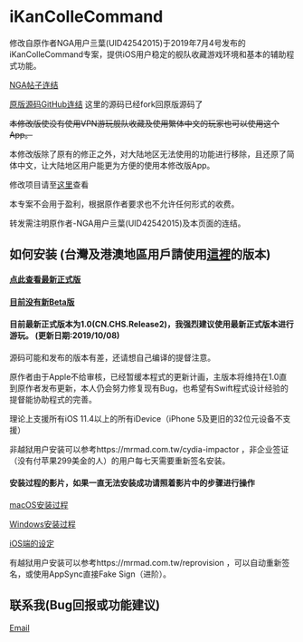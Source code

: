 # iKanColleCommand
修改自原作者NGA用户亖葉(UID42542015)于2019年7月4号发布的iKanColleCommand专案，提供iOS用户稳定的舰队收藏游戏环境和基本的辅助程式功能。

[NGA帖子连结](https://ngabbs.com/read.php?tid=17767319)

[原版源码GitHub连结](https://github.com/lhc-clover/iKanColleCommand) 这里的源码已经fork回原版源码了

~~本修改版使没有使用VPN游玩舰队收藏及使用繁体中文的玩家也可以使用这个App。~~

本修改版除了原有的修正之外，对大陆地区无法使用的功能进行移除，且还原了简体中文，让大陆地区用户能更为方便的使用本修改版App。

修改项目请至[这里](https://forum.gamer.com.tw/C.php?bsn=24698&snA=20053&tnum=5&bPage=2)查看

本专案不会用于盈利，根据原作者要求也不允许任何形式的收费。

转发需注明原作者-NGA用户亖葉(UID42542015)及本页面的连结。

## 如何安装 (台灣及港澳地區用戶請使用[這裡](https://github.com/ming900518/KC2CHT)的版本)

#### [点此查看最新正式版](https://github.com/ming900518/iKanColleCommand/releases/tag/Release2.1)

#### [目前没有新Beta版]()


#### 目前最新正式版本为1.0(CN.CHS.Release2)，我强烈建议使用最新正式版本进行游玩。 (更新日期:2019/10/08)
源码可能和发布的版本有差，还请想自己编译的提督注意。

原作者由于Apple不给审核，已经暂缓本程式的更新计画，主版本将维持在1.0直到原作者发布更新，本人仍会努力修复现有Bug，也希望有Swift程式设计经验的提督能协助程式的完善。

理论上支援所有iOS 11.4以上的所有iDevice（iPhone 5及更旧的32位元设备不支援）

非越狱用户安装可以参考https://mrmad.com.tw/cydia-impactor
，非企业签证（没有付苹果299美金的人）的用户每七天需要重新签名安装。
#### 安装过程的影片，如果一直无法安装成功请照着影片中的步骤进行操作

[macOS安装过程](https://drive.google.com/file/d/1VLvUJZS1PwaenYvbD_G5gqoNbWrEFEvf/view?usp=sharing)

[Windows安装过程](https://drive.google.com/file/d/1GPyeAOcYsAzV32cND76GgW2_J9YvXiv7/view?usp=sharing)

[iOS端的设定](https://drive.google.com/file/d/1dPbtrt4gwdot0WhdZ5hTiTenc_4j1wem/view?usp=sharing)

有越狱用户安装可以参考https://mrmad.com.tw/reprovision
，可以自动重新签名，或使用AppSync直接Fake Sign（进阶）。

## 联系我(Bug回报或功能建议)
[Email](mailto:ming900518@gmail.com)
